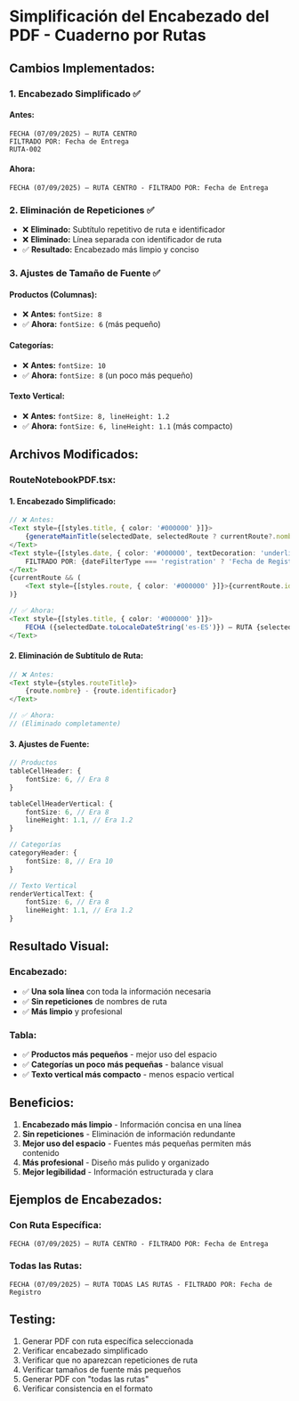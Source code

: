 # Simplificación del Encabezado del PDF - Cuaderno por Rutas

## Cambios Implementados:

### **1. Encabezado Simplificado** ✅

#### **Antes:**
```
FECHA (07/09/2025) — RUTA CENTRO
FILTRADO POR: Fecha de Entrega
RUTA-002
```

#### **Ahora:**
```
FECHA (07/09/2025) — RUTA CENTRO - FILTRADO POR: Fecha de Entrega
```

### **2. Eliminación de Repeticiones** ✅

- ❌ **Eliminado:** Subtítulo repetitivo de ruta e identificador
- ❌ **Eliminado:** Línea separada con identificador de ruta
- ✅ **Resultado:** Encabezado más limpio y conciso

### **3. Ajustes de Tamaño de Fuente** ✅

#### **Productos (Columnas):**
- ❌ **Antes:** `fontSize: 8`
- ✅ **Ahora:** `fontSize: 6` (más pequeño)

#### **Categorías:**
- ❌ **Antes:** `fontSize: 10`
- ✅ **Ahora:** `fontSize: 8` (un poco más pequeño)

#### **Texto Vertical:**
- ❌ **Antes:** `fontSize: 8, lineHeight: 1.2`
- ✅ **Ahora:** `fontSize: 6, lineHeight: 1.1` (más compacto)

## Archivos Modificados:

### **RouteNotebookPDF.tsx:**

#### **1. Encabezado Simplificado:**
```typescript
// ❌ Antes:
<Text style={[styles.title, { color: '#000000' }]}>
    {generateMainTitle(selectedDate, selectedRoute ? currentRoute?.nombre : 'TODAS LAS RUTAS')}
</Text>
<Text style={[styles.date, { color: '#000000', textDecoration: 'underline' }]}>
    FILTRADO POR: {dateFilterType === 'registration' ? 'Fecha de Registro' : 'Fecha de Entrega'}
</Text>
{currentRoute && (
    <Text style={[styles.route, { color: '#000000' }]}>{currentRoute.identificador}</Text>
)}

// ✅ Ahora:
<Text style={[styles.title, { color: '#000000' }]}>
    FECHA ({selectedDate.toLocaleDateString('es-ES')}) — RUTA {selectedRoute ? currentRoute?.nombre : 'TODAS LAS RUTAS'} - FILTRADO POR: {dateFilterType === 'registration' ? 'Fecha de Registro' : 'Fecha de Entrega'}
</Text>
```

#### **2. Eliminación de Subtítulo de Ruta:**
```typescript
// ❌ Antes:
<Text style={styles.routeTitle}>
    {route.nombre} - {route.identificador}
</Text>

// ✅ Ahora:
// (Eliminado completamente)
```

#### **3. Ajustes de Fuente:**
```typescript
// Productos
tableCellHeader: {
    fontSize: 6, // Era 8
}

tableCellHeaderVertical: {
    fontSize: 6, // Era 8
    lineHeight: 1.1, // Era 1.2
}

// Categorías
categoryHeader: {
    fontSize: 8, // Era 10
}

// Texto Vertical
renderVerticalText: {
    fontSize: 6, // Era 8
    lineHeight: 1.1, // Era 1.2
}
```

## Resultado Visual:

### **Encabezado:**
- ✅ **Una sola línea** con toda la información necesaria
- ✅ **Sin repeticiones** de nombres de ruta
- ✅ **Más limpio** y profesional

### **Tabla:**
- ✅ **Productos más pequeños** - mejor uso del espacio
- ✅ **Categorías un poco más pequeñas** - balance visual
- ✅ **Texto vertical más compacto** - menos espacio vertical

## Beneficios:

1. **Encabezado más limpio** - Información concisa en una línea
2. **Sin repeticiones** - Eliminación de información redundante
3. **Mejor uso del espacio** - Fuentes más pequeñas permiten más contenido
4. **Más profesional** - Diseño más pulido y organizado
5. **Mejor legibilidad** - Información estructurada y clara

## Ejemplos de Encabezados:

### **Con Ruta Específica:**
```
FECHA (07/09/2025) — RUTA CENTRO - FILTRADO POR: Fecha de Entrega
```

### **Todas las Rutas:**
```
FECHA (07/09/2025) — RUTA TODAS LAS RUTAS - FILTRADO POR: Fecha de Registro
```

## Testing:

1. Generar PDF con ruta específica seleccionada
2. Verificar encabezado simplificado
3. Verificar que no aparezcan repeticiones de ruta
4. Verificar tamaños de fuente más pequeños
5. Generar PDF con "todas las rutas"
6. Verificar consistencia en el formato
